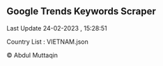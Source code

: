 

## Google Trends Keywords Scraper 
 
Last Update 24-02-2023 , 15:28:51

Country List :
VIETNAM.json



© Abdul Muttaqin 
